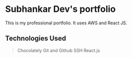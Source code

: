 # Subhankar Dev's portfolio

This is my professional portfolio. It uses AWS and React JS.

## Technologies Used

> Chocolately
> Git and Github
> SSH
> React.js
